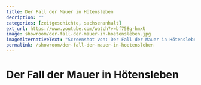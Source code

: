 ```yaml
---
title: Der Fall der Mauer in Hötensleben
decription: ""
categories: [zeitgeschichte, sachsenanhalt]
ext_url: https://www.youtube.com/watch?v=bf758g-hmxU
image: showroom/der-fall-der-mauer-in-hoetensleben.jpg
imageAlternativeText: "Screenshot von: Der Fall der Mauer in Hötensleben"
permalink: /showroom/der-fall-der-mauer-in-hoetensleben
---
```


# Der Fall der Mauer in Hötensleben

